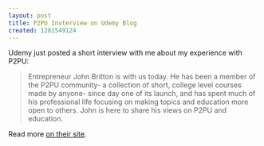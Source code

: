 ```yaml
--- 
layout: post
title: P2PU Invterview on Udemy Blog
created: 1281549124
---
```

Udemy just posted a short interview with me about my experience with P2PU:

> Entrepreneur John Britton is with us today. He has been a member of the P2PU community- a collection of short, college level courses made by anyone- since day one of its launch, and has spent much of his professional life focusing on making topics and education more open to others. John is here to share his views on P2PU and education.

Read more [on their site](http://academyofu.udemy.com/p2pu-john-britton/).
